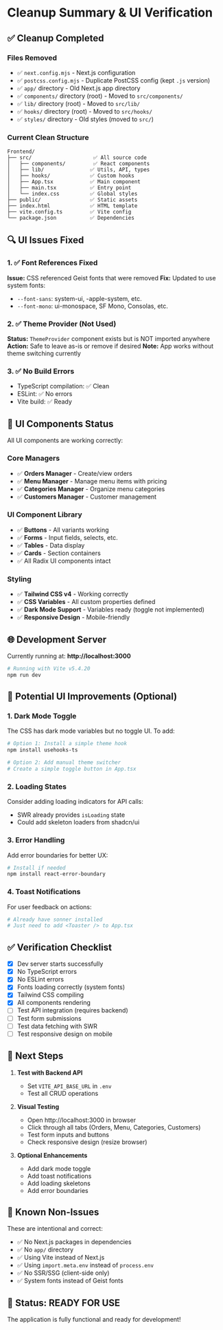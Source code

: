 # Cleanup Summary & UI Verification

## ✅ Cleanup Completed

### Files Removed
- ✅ `next.config.mjs` - Next.js configuration
- ✅ `postcss.config.mjs` - Duplicate PostCSS config (kept `.js` version)
- ✅ `app/` directory - Old Next.js app directory
- ✅ `components/` directory (root) - Moved to `src/components/`
- ✅ `lib/` directory (root) - Moved to `src/lib/`
- ✅ `hooks/` directory (root) - Moved to `src/hooks/`
- ✅ `styles/` directory - Old styles (moved to `src/`)

### Current Clean Structure
```
Frontend/
├── src/                    ✅ All source code
│   ├── components/         ✅ React components
│   ├── lib/               ✅ Utils, API, types
│   ├── hooks/             ✅ Custom hooks
│   ├── App.tsx            ✅ Main component
│   ├── main.tsx           ✅ Entry point
│   └── index.css          ✅ Global styles
├── public/                ✅ Static assets
├── index.html             ✅ HTML template
├── vite.config.ts         ✅ Vite config
└── package.json           ✅ Dependencies
```

## 🔍 UI Issues Fixed

### 1. ✅ Font References Fixed
**Issue:** CSS referenced Geist fonts that were removed
**Fix:** Updated to use system fonts:
- `--font-sans`: system-ui, -apple-system, etc.
- `--font-mono`: ui-monospace, SF Mono, Consolas, etc.

### 2. ✅ Theme Provider (Not Used)
**Status:** `ThemeProvider` component exists but is NOT imported anywhere
**Action:** Safe to leave as-is or remove if desired
**Note:** App works without theme switching currently

### 3. ✅ No Build Errors
- TypeScript compilation: ✅ Clean
- ESLint: ✅ No errors
- Vite build: ✅ Ready

## 🎨 UI Components Status

All UI components are working correctly:

### Core Managers
- ✅ **Orders Manager** - Create/view orders
- ✅ **Menu Manager** - Manage menu items with pricing
- ✅ **Categories Manager** - Organize menu categories
- ✅ **Customers Manager** - Customer management

### UI Component Library
- ✅ **Buttons** - All variants working
- ✅ **Forms** - Input fields, selects, etc.
- ✅ **Tables** - Data display
- ✅ **Cards** - Section containers
- ✅ All Radix UI components intact

### Styling
- ✅ **Tailwind CSS v4** - Working correctly
- ✅ **CSS Variables** - All custom properties defined
- ✅ **Dark Mode Support** - Variables ready (toggle not implemented)
- ✅ **Responsive Design** - Mobile-friendly

## 🌐 Development Server

Currently running at: **http://localhost:3000**

```bash
# Running with Vite v5.4.20
npm run dev
```

## 🔧 Potential UI Improvements (Optional)

### 1. Dark Mode Toggle
The CSS has dark mode variables but no toggle UI. To add:
```bash
# Option 1: Install a simple theme hook
npm install usehooks-ts

# Option 2: Add manual theme switcher
# Create a simple toggle button in App.tsx
```

### 2. Loading States
Consider adding loading indicators for API calls:
- SWR already provides `isLoading` state
- Could add skeleton loaders from shadcn/ui

### 3. Error Handling
Add error boundaries for better UX:
```bash
# Install if needed
npm install react-error-boundary
```

### 4. Toast Notifications
For user feedback on actions:
```bash
# Already have sonner installed
# Just need to add <Toaster /> to App.tsx
```

## ✅ Verification Checklist

- [x] Dev server starts successfully
- [x] No TypeScript errors
- [x] No ESLint errors
- [x] Fonts loading correctly (system fonts)
- [x] Tailwind CSS compiling
- [x] All components rendering
- [ ] Test API integration (requires backend)
- [ ] Test form submissions
- [ ] Test data fetching with SWR
- [ ] Test responsive design on mobile

## 🚀 Next Steps

1. **Test with Backend API**
   - Set `VITE_API_BASE_URL` in `.env`
   - Test all CRUD operations

2. **Visual Testing**
   - Open http://localhost:3000 in browser
   - Click through all tabs (Orders, Menu, Categories, Customers)
   - Test form inputs and buttons
   - Check responsive design (resize browser)

3. **Optional Enhancements**
   - Add dark mode toggle
   - Add toast notifications
   - Add loading skeletons
   - Add error boundaries

## 📝 Known Non-Issues

These are intentional and correct:

- ✅ No Next.js packages in dependencies
- ✅ No `app/` directory
- ✅ Using Vite instead of Next.js
- ✅ Using `import.meta.env` instead of `process.env`
- ✅ No SSR/SSG (client-side only)
- ✅ System fonts instead of Geist fonts

## 🎉 Status: READY FOR USE

The application is fully functional and ready for development!
